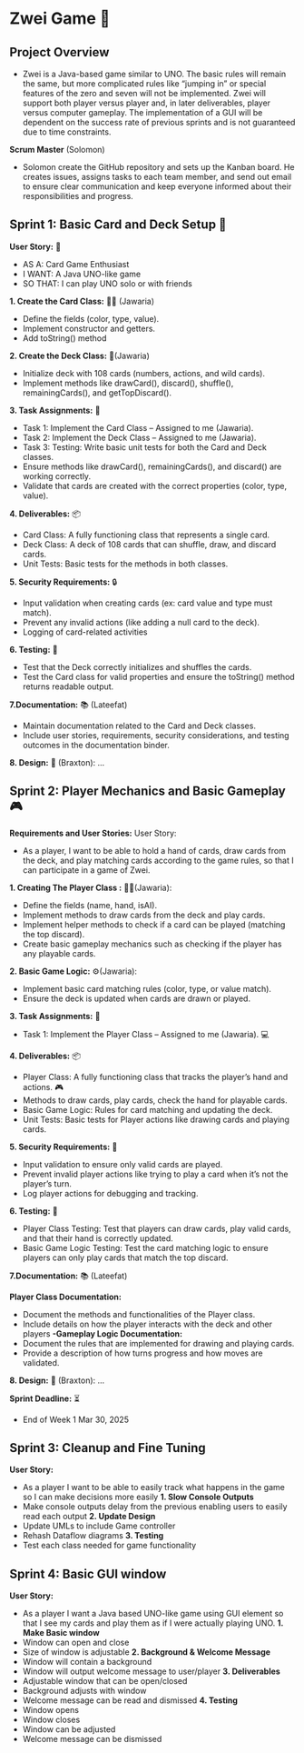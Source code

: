 # Zwei Game   🎴

## Project Overview
- Zwei is a Java-based game similar to UNO. The basic rules will remain the same, but more complicated rules like “jumping in” or special features of the zero and seven will not be implemented. Zwei will support both player versus player and, in later deliverables, player versus computer gameplay. The implementation of a GUI will be dependent on the success rate of previous sprints and is not guaranteed due to time constraints.

**Scrum Master** (Solomon)
-  Solomon create the GitHub repository and sets up the Kanban board. He creates issues, assigns tasks to each team member, and send out email to ensure clear communication and keep everyone informed about their responsibilities and progress.


## Sprint 1:  Basic Card and Deck Setup 🎴
 
**User Story:** 📜
- AS A: Card Game Enthusiast
- I WANT: A Java UNO-like game
- SO THAT: I can play UNO solo or with friends

 **1. Create the Card Class:** 🧑‍💻 (Jawaria)
- Define the fields (color, type, value).
- Implement constructor and getters.
- Add toString() method  

**2. Create the Deck Class:**  🎴(Jawaria)
- Initialize deck with 108 cards (numbers, actions, and wild cards).
- Implement methods like drawCard(), discard(), shuffle(), remainingCards(), and getTopDiscard().

 **3. Task Assignments:** 👥
- Task 1: Implement the Card Class – Assigned to me (Jawaria).
- Task 2: Implement the Deck Class – Assigned to me (Jawaria).  
- Task 3: Testing: Write basic unit tests for both the Card and Deck classes.
-  Ensure methods like drawCard(), remainingCards(), and discard() are working correctly.
- Validate that cards are created with the correct properties (color, type, value).

**4. Deliverables:** 📦
- Card Class: A fully functioning class that represents a single card.
- Deck Class: A deck of 108 cards that can shuffle, draw, and discard cards.
- Unit Tests: Basic tests for the methods in both classes.

**5. Security Requirements:** 🔒
- Input validation when creating cards (ex: card value and type must match).
- Prevent any invalid actions (like adding a null card to the deck).
-  Logging of card-related activities

**6. Testing:** 🧪
- Test that the Deck correctly initializes and shuffles the cards.
- Test the Card class for valid properties and ensure the toString() method returns readable output.

**7.Documentation:** 📚  (Lateefat)
- Maintain documentation related to the Card and Deck classes.
- Include user stories, requirements, security considerations, and testing outcomes in the documentation binder.

**8. Design:** 📐 (Braxton):
...

 

## Sprint 2: Player Mechanics and Basic Gameplay 🎮
**Requirements and User Stories:**
User Story:
- As a player, I want to be able to hold a hand of cards, draw cards from the deck, and play matching cards according to the game rules, so that I can participate in a game of Zwei.
 
**1. Creating The Player Class :** 🧑‍💻(Jawaria):
- Define the fields (name, hand, isAI).
- Implement methods to draw cards from the deck and play cards.
- Implement helper methods to check if a card can be played (matching the top discard).
- Create basic gameplay mechanics such as checking if the player has any playable cards.

**2. Basic Game Logic:** ⚙️(Jawaria):
- Implement basic card matching rules (color, type, or value match).
- Ensure the deck is updated when cards are drawn or played.

**3. Task Assignments:** 👥

- Task 1: Implement the Player Class – Assigned to me (Jawaria). 💻
 
**4. Deliverables:** 📦
- Player Class: A fully functioning class that tracks the player’s hand and actions. 🎮
- Methods to draw cards, play cards, check the hand for playable cards.
- Basic Game Logic: Rules for card matching and updating the deck.
- Unit Tests: Basic tests for Player actions like drawing cards and playing cards.

**5. Security Requirements:** 🔐
- Input validation to ensure only valid cards are played.
- Prevent invalid player actions like trying to play a card when it’s not the player’s turn.
- Log player actions for debugging and tracking.

**6. Testing:** 🧪  
- Player Class Testing: Test that players can draw cards, play valid cards, and that their hand is correctly updated.
- Basic Game Logic Testing: Test the card matching logic to ensure players can only play cards that match the top discard.

**7.Documentation:** 📚  (Lateefat)

**Player Class Documentation:**
- Document the methods and functionalities of the Player class.
- Include details on how the player interacts with the deck and other players
**-Gameplay Logic Documentation:**
- Document the rules that are implemented for drawing and playing cards.
- Provide a description of how turns progress and how moves are validated.

**8. Design:** 📐 (Braxton):
...

 **Sprint Deadline:** ⏳
- End of Week 1 Mar 30, 2025

## Sprint 3: Cleanup and Fine Tuning
**User Story:**
- As a player I want to be able to easily track what happens in the game so I can make decisions more easily
**1. Slow Console Outputs**
- Make console outputs delay from the previous enabling users to easily read each output
**2. Update Design**
- Update UMLs to include Game controller
- Rehash Dataflow diagrams
**3. Testing**
- Test each class needed for game functionality

## Sprint 4: Basic GUI window
**User Story:**
-	As a player I want a Java based UNO-like game using GUI element so that I see my cards and play them as if I were actually playing UNO.
**1.	Make Basic window**
-	Window can open and close
-	Size of window is adjustable
**2. Background & Welcome Message**
- Window will contain a background
- Window will output welcome message to user/player
**3. Deliverables**
- Adjustable window that can be open/closed
- Background adjusts with window
- Welcome message can be read and dismissed
**4. Testing**
- Window opens
- Window closes
- Window can be adjusted
- Welcome message can be dismissed

